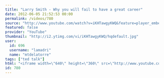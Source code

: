 ```yaml
---
title: "Larry Smith - Why you will fail to have a great career"
date: 2012-06-05 21:52:53 00:00
permalink: /videos/780
source: "http://www.youtube.com/watch?v=iKHTawgyKWQ&feature=player_embedded"
featured: false
provider: "YouTube"
thumbnail: "http://i2.ytimg.com/vi/iKHTawgyKWQ/hqdefault.jpg"
user:
  id: 696
  username: "lamadri"
  name: "mtdelatorre"
tags: ["ted talk"]
html: "<iframe width=\"640\" height=\"360\" src=\"http://www.youtube.com/embed/iKHTawgyKWQ?wmode=transparent&fs=1&feature=oembed\" frameborder=\"0\" allowfullscreen></iframe>"
id: 780
---
```


